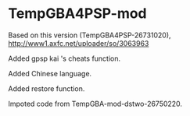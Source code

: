 # TempGBA4PSP-mod

Based on this version (TempGBA4PSP-26731020), http://www1.axfc.net/uploader/so/3063963

 Added gpsp kai 's cheats function.

Added Chinese language.

Added restore function.

Impoted code from TempGBA-mod-dstwo-26750220.
